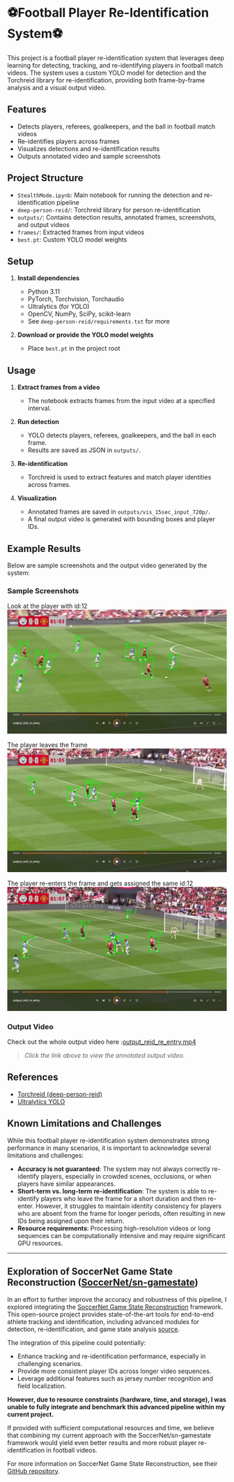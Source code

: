 # ⚽Football Player Re-Identification System⚽

This project is a football player re-identification system that leverages deep learning for detecting, tracking, and re-identifying players in football match videos. The system uses a custom YOLO model for detection and the Torchreid library for re-identification, providing both frame-by-frame analysis and a visual output video.

## Features
- Detects players, referees, goalkeepers, and the ball in football match videos
- Re-identifies players across frames
- Visualizes detections and re-identification results
- Outputs annotated video and sample screenshots

## Project Structure
- `StealthMode.ipynb`: Main notebook for running the detection and re-identification pipeline
- `deep-person-reid/`: Torchreid library for person re-identification
- `outputs/`: Contains detection results, annotated frames, screenshots, and output videos
- `frames/`: Extracted frames from input videos
- `best.pt`: Custom YOLO model weights

## Setup
1. **Install dependencies**
   - Python 3.11
   - PyTorch, Torchvision, Torchaudio
   - Ultralytics (for YOLO)
   - OpenCV, NumPy, SciPy, scikit-learn
   - See `deep-person-reid/requirements.txt` for more

2. **Download or provide the YOLO model weights**
   - Place `best.pt` in the project root

## Usage
1. **Extract frames from a video**
   - The notebook extracts frames from the input video at a specified interval.

2. **Run detection**
   - YOLO detects players, referees, goalkeepers, and the ball in each frame.
   - Results are saved as JSON in `outputs/`.

3. **Re-identification**
   - Torchreid is used to extract features and match player identities across frames.

4. **Visualization**
   - Annotated frames are saved in `outputs/vis_15sec_input_720p/`.
   - A final output video is generated with bounding boxes and player IDs.

## Example Results
Below are sample screenshots and the output video generated by the system:

### Sample Screenshots
Look at the player with id:12
![Screenshot 1](outputs/Screenshot%20(136).png)


The player leaves the frame 
![Screenshot 2](outputs/Screenshot%20(137).png)


The player re-enters the frame and gets assigned the same id:12
![Screenshot 3](outputs/Screenshot%20(138).png)

### Output Video

Check out the whole output video here :[output_reid_re_entry.mp4](outputs/output_reid_re_entry.mp4)

> _Click the link above to view the annotated output video._

## References
- [Torchreid (deep-person-reid)](https://github.com/KaiyangZhou/deep-person-reid)
- [Ultralytics YOLO](https://github.com/ultralytics/ultralytics)


## Known Limitations and Challenges

While this football player re-identification system demonstrates strong performance in many scenarios, it is important to acknowledge several limitations and challenges:

- **Accuracy is not guaranteed**: The system may not always correctly re-identify players, especially in crowded scenes, occlusions, or when players have similar appearances.
- **Short-term vs. long-term re-identification**: The system is able to re-identify players who leave the frame for a short duration and then re-enter. However, it struggles to maintain identity consistency for players who are absent from the frame for longer periods, often resulting in new IDs being assigned upon their return.
- **Resource requirements**: Processing high-resolution videos or long sequences can be computationally intensive and may require significant GPU resources.

---

## Exploration of SoccerNet Game State Reconstruction ([SoccerNet/sn-gamestate](https://github.com/SoccerNet/sn-gamestate))

In an effort to further improve the accuracy and robustness of this pipeline, I explored integrating the [SoccerNet Game State Reconstruction](https://github.com/SoccerNet/sn-gamestate) framework. This open-source project provides state-of-the-art tools for end-to-end athlete tracking and identification, including advanced modules for detection, re-identification, and game state analysis [source](https://github.com/SoccerNet/sn-gamestate).

The integration of this pipeline could potentially:
- Enhance tracking and re-identification performance, especially in challenging scenarios.
- Provide more consistent player IDs across longer video sequences.
- Leverage additional features such as jersey number recognition and field localization.

**However, due to resource constraints (hardware, time, and storage), I was unable to fully integrate and benchmark this advanced pipeline within my current project.**

If provided with sufficient computational resources and time, we believe that combining my current approach with the SoccerNet/sn-gamestate framework would yield even better results and more robust player re-identification in football videos.

For more information on SoccerNet Game State Reconstruction, see their [GitHub repository](https://github.com/SoccerNet/sn-gamestate). 
